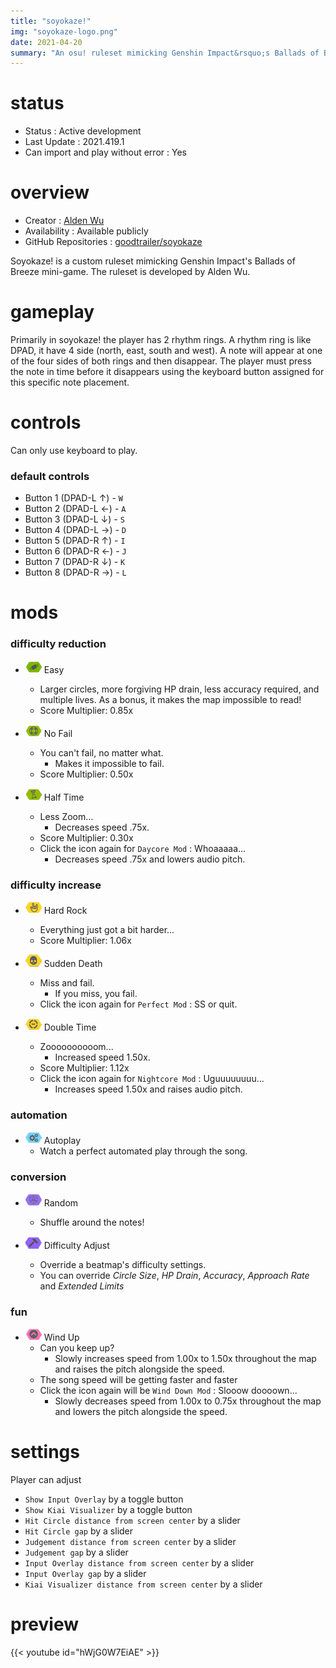 ```yaml
---
title: "soyokaze!"
img: "soyokaze-logo.png"
date: 2021-04-20
summary: "An osu! ruleset mimicking Genshin Impact&rsquo;s Ballads of Breeze mini-game."
---
```


# status

- Status : Active development
- Last Update : 2021.419.1
- Can import and play without error : Yes

# overview

- Creator : [Alden Wu](https://github.com/goodtrailer)
- Availability : Available publicly
- GitHub Repositories : [goodtrailer/soyokaze](https://github.com/goodtrailer/soyokaze)

Soyokaze! is a custom ruleset mimicking Genshin Impact's Ballads of Breeze mini-game. The ruleset is developed by Alden Wu.

# gameplay

Primarily in soyokaze! the player has 2 rhythm rings. A rhythm ring is like DPAD, it have 4 side (north, east, south and west). A note will appear at one of the four sides of both rings and then disappear. The player must press the note in time before it disappears using the keyboard button assigned for this specific note placement.

# controls

Can only use keyboard to play.

### default controls

- Button 1 (DPAD-L ↑) - `W`
- Button 2 (DPAD-L ←) - `A`
- Button 3 (DPAD-L ↓) - `S`
- Button 4 (DPAD-L →) - `D`
- Button 5 (DPAD-R ↑) - `I`
- Button 6 (DPAD-R ←) - `J`
- Button 7 (DPAD-R ↓) - `K`
- Button 8 (DPAD-R →) - `L`

# mods

### difficulty reduction

- ![Easy Icon](mod-icon/easy-mod.png) Easy
  - Larger circles, more forgiving HP drain, less accuracy required, and multiple lives. As a bonus, it makes the map impossible to read!
  - Score Multiplier: 0.85x

- ![No Fail Icon](mod-icon/no-fail-mod.png) No Fail
  - You can't fail, no matter what.
    - Makes it impossible to fail.
  - Score Multiplier: 0.50x

- ![Half Time Icon](mod-icon/half-time-mod.png) Half Time
  - Less Zoom...
    - Decreases speed .75x.
  - Score Multiplier: 0.30x
  - Click the icon again for `Daycore Mod` : Whoaaaaa...
    - Decreases speed .75x and lowers audio pitch.

### difficulty increase

- ![Hard Rock Icon](mod-icon/hard-rock-mod.png) Hard Rock
  - Everything just got a bit harder...
  - Score Multiplier: 1.06x

- ![Sudden Death Icon](mod-icon/sudden-death-mod.png) Sudden Death
  - Miss and fail.
    - If you miss, you fail.
  - Click the icon again for `Perfect Mod` : SS or quit.

- ![Double Time Icon](mod-icon/double-time-mod.png) Double Time
  - Zoooooooooom...
    - Increased speed 1.50x.
  - Score Multiplier: 1.12x
  - Click the icon again for `Nightcore Mod` : Uguuuuuuuu...
    - Increases speed 1.50x and raises audio pitch.

### automation

- ![Autoplay Icon](mod-icon/autoplay-mod.png) Autoplay
  - Watch a perfect automated play through the song.

### conversion

- ![Random Icon](mod-icon/random-mod.png) Random
  - Shuffle around the notes!

- ![Difficulty Adjust Icon](mod-icon/difficulty-adjust-mod.png) Difficulty Adjust
  - Override a beatmap's difficulty settings.
  - You can override *Circle Size*, *HP Drain*, *Accuracy*, *Approach Rate* and *Extended Limits*

### fun

- ![Wind Up Icon](mod-icon/wind-up-mod.png) Wind Up
  - Can you keep up?
    - Slowly increases speed from 1.00x to 1.50x throughout the map and raises the pitch alongside the speed.
  - The song speed will be getting faster and faster
  - Click the icon again will be `Wind Down Mod` : Slooow doooown...
    - Slowly decreases speed from 1.00x to 0.75x throughout the map and lowers the pitch alongside the speed.

# settings

Player can adjust

- `Show Input Overlay` by a toggle button
- `Show Kiai Visualizer` by a toggle button
- `Hit Circle distance from screen center` by a slider
- `Hit Circle gap` by a slider
- `Judgement distance from screen center` by a slider
- `Judgement gap` by a slider
- `Input Overlay distance from screen center` by a slider
- `Input Overlay gap` by a slider
- `Kiai Visualizer distance from screen center` by a slider

# preview

{{< youtube id="hWjG0W7EiAE" >}}
